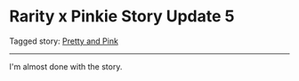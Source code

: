 # Rarity x Pinkie Story Update 5

Tagged story: [Pretty and Pink](https://www.fimfiction.net/story/432210/pretty-and-pink)

***

I'm almost done with the story.

